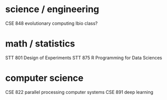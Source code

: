 # science / engineering
CSE 848 evolutionary computing
Ibio class?

# math / statistics
STT 801  Design of Experiments
STT 875  R Programming for Data Sciences

# computer science
CSE 822 parallel processing computer systems
CSE 891 deep learning
